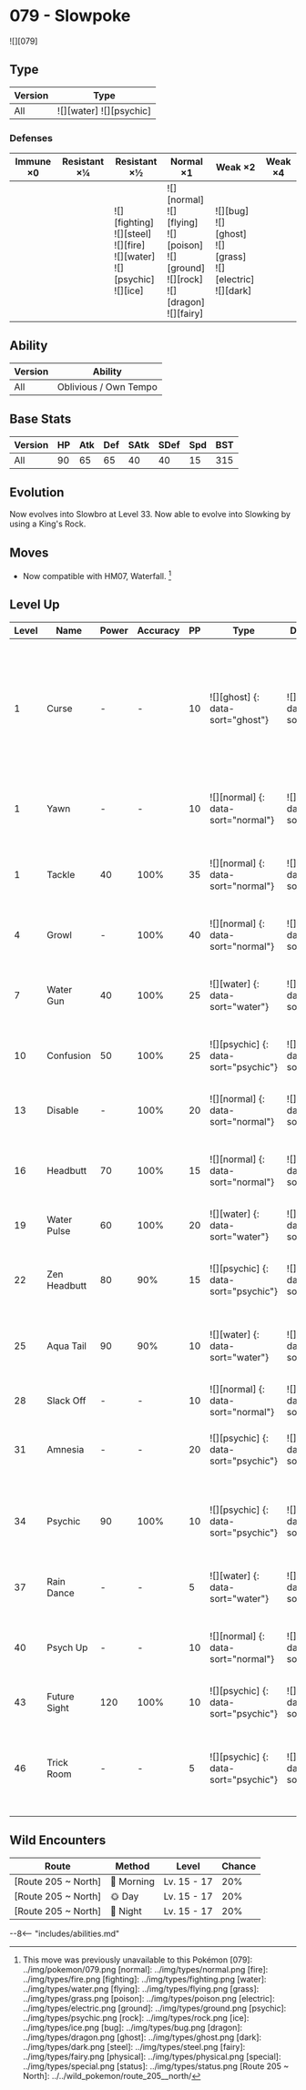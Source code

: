 # 079 - Slowpoke
![][079]

## Type

Version | Type
---     | ---
All     | ![][water]  ![][psychic]

### Defenses

Immune ×0 | Resistant ×¼ | Resistant ×½                                                                           | Normal ×1                                                                                              | Weak ×2                                                                | Weak ×4
---       | ---          | ---                                                                                    | ---                                                                                                    | ---                                                                    | ---
&nbsp;    | &nbsp;       | ![][fighting]<br>![][steel]<br>![][fire]<br>![][water]<br>![][psychic]<br>![][ice]<br> | ![][normal]<br>![][flying]<br>![][poison]<br>![][ground]<br>![][rock]<br>![][dragon]<br>![][fairy]<br> | ![][bug]<br>![][ghost]<br>![][grass]<br>![][electric]<br>![][dark]<br> | &nbsp;

## Ability

Version | Ability
---     | ---
All     | Oblivious / Own Tempo

## Base Stats

Version | HP  | Atk | Def | SAtk | SDef | Spd | BST
---     | --- | --- | --- | ---  | ---  | --- | ---
All     | 90  | 65  | 65  | 40   | 40   | 15  | 315

## Evolution
Now evolves into Slowbro at Level 33.
Now able to evolve into Slowking by using a King's Rock.

## Moves

 - Now compatible with HM07, Waterfall. [^1]

## Level Up

Level | Name         | Power | Accuracy | PP  | Type                                 | Damage Class                           | Description
---   | ---          | ---   | ---      | --- | ---                                  | ---                                    | ---
1     | Curse        | -     | -        | 10  | ![][ghost] {: data-sort="ghost"}     | ![][status] {: data-sort="status"}     | Ghosts pay half their max HP to hurt the target every turn.  Others decrease Speed but raise Attack and Defense.
1     | Yawn         | -     | -        | 10  | ![][normal] {: data-sort="normal"}   | ![][status] {: data-sort="status"}     | Target sleeps at the end of the next turn.
1     | Tackle       | 40    | 100%     | 35  | ![][normal] {: data-sort="normal"}   | ![][physical] {: data-sort="physical"} | Inflicts regular damage with no additional effect.
4     | Growl        | -     | 100%     | 40  | ![][normal] {: data-sort="normal"}   | ![][status] {: data-sort="status"}     | Lowers the target's Attack by one stage.
7     | Water Gun    | 40    | 100%     | 25  | ![][water] {: data-sort="water"}     | ![][special] {: data-sort="special"}   | Inflicts regular damage with no additional effect.
10    | Confusion    | 50    | 100%     | 25  | ![][psychic] {: data-sort="psychic"} | ![][special] {: data-sort="special"}   | Has a 10% chance to confuse the target.
13    | Disable      | -     | 100%     | 20  | ![][normal] {: data-sort="normal"}   | ![][status] {: data-sort="status"}     | Disables the target's last used move for 1-8 turns.
16    | Headbutt     | 70    | 100%     | 15  | ![][normal] {: data-sort="normal"}   | ![][physical] {: data-sort="physical"} | Has a 30% chance to make the target flinch.
19    | Water Pulse  | 60    | 100%     | 20  | ![][water] {: data-sort="water"}     | ![][special] {: data-sort="special"}   | Has a 20% chance to confuse the target.
22    | Zen Headbutt | 80    | 90%      | 15  | ![][psychic] {: data-sort="psychic"} | ![][physical] {: data-sort="physical"} | Has a 20% chance to make the target flinch.
25    | Aqua Tail    | 90    | 90%      | 10  | ![][water] {: data-sort="water"}     | ![][physical] {: data-sort="physical"} | Inflicts regular damage with no additional effect.
28    | Slack Off    | -     | -        | 10  | ![][normal] {: data-sort="normal"}   | ![][status] {: data-sort="status"}     | Heals the user by half its max HP.
31    | Amnesia      | -     | -        | 20  | ![][psychic] {: data-sort="psychic"} | ![][status] {: data-sort="status"}     | Raises the user's Special Defense by two stages.
34    | Psychic      | 90    | 100%     | 10  | ![][psychic] {: data-sort="psychic"} | ![][special] {: data-sort="special"}   | Has a 10% chance to lower the target's Special Defense by one stage.
37    | Rain Dance   | -     | -        | 5   | ![][water] {: data-sort="water"}     | ![][status] {: data-sort="status"}     | Changes the weather to rain for five turns.
40    | Psych Up     | -     | -        | 10  | ![][normal] {: data-sort="normal"}   | ![][status] {: data-sort="status"}     | Discards the user's stat changes and copies the target's.
43    | Future Sight | 120   | 100%     | 10  | ![][psychic] {: data-sort="psychic"} | ![][special] {: data-sort="special"}   | Hits the target two turns later.
46    | Trick Room   | -     | -        | 5   | ![][psychic] {: data-sort="psychic"} | ![][status] {: data-sort="status"}     | For five turns, slower Pokémon will act before faster Pokémon.

## Wild Encounters

Route               | Method    | Level       | Chance
---                 | ---       | ---         | ---
[Route 205 ~ North] | 🌅 Morning | Lv. 15 - 17 | 20%
[Route 205 ~ North] | 🌞 Day     | Lv. 15 - 17 | 20%
[Route 205 ~ North] | 🌙 Night   | Lv. 15 - 17 | 20%

--8<-- "includes/abilities.md"

[^1]: This move was previously unavailable to this Pokémon
[079]: ../img/pokemon/079.png
[normal]: ../img/types/normal.png
[fire]: ../img/types/fire.png
[fighting]: ../img/types/fighting.png
[water]: ../img/types/water.png
[flying]: ../img/types/flying.png
[grass]: ../img/types/grass.png
[poison]: ../img/types/poison.png
[electric]: ../img/types/electric.png
[ground]: ../img/types/ground.png
[psychic]: ../img/types/psychic.png
[rock]: ../img/types/rock.png
[ice]: ../img/types/ice.png
[bug]: ../img/types/bug.png
[dragon]: ../img/types/dragon.png
[ghost]: ../img/types/ghost.png
[dark]: ../img/types/dark.png
[steel]: ../img/types/steel.png
[fairy]: ../img/types/fairy.png
[physical]: ../img/types/physical.png
[special]: ../img/types/special.png
[status]: ../img/types/status.png
[Route 205 ~ North]: ../../wild_pokemon/route_205__north/

